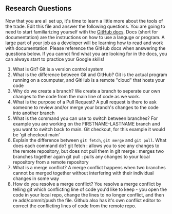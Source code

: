 ## Research Questions 

Now that you are all set up, it's time to learn a little more about the tools of the trade. Edit this file and answer the following questions. You are going to need to start familiarizing yourself with the [GitHub docs](https://docs.github.com/en). Docs (short for documentation) are the instructions on how to use a languge or program. A large part of your job as a developer will be learning how to read and work with documentation. Please reference the GitHub docs when answering the questions below. If you cannot find what you are looking for in the docs, you can always start to practice your Google skills!

1. What is Git? 
    Git is a version control system 
2. What is the difference between Git and GitHub? 
    Git is the actual program running on a coumputer, and GitHub is a remote "cloud" that hosts your code
3. Why do we create a branch? 
    We create a branch to seperate our own changes to the code from the main line of code as we work. 
4. What is the purpose of a Pull Request? 
    A pull request is there to ask someone to review and/or merge your branch's changes to the code into another branch
5. What is the command you can use to switch between branches? For example you are working on the FIRSTNAME-LASTNAME branch and you want to switch back to main.
    Git checkout, for this example it would be 'git checkout main'
6. Explain the difference between `git fetch`, `git merge` and `git pull`. What does each command do?
    git fetch :
        allows you to see any changes to the remote repository, but does not pull them in
    git merge :
        merges two branches together again 
    git pull :
        pulls any changes to your local repository from a remote repository
7. What is a merge conflict?
    A merge conflict happens when two branches cannot be merged together without interfering with their individual changes in some way
8. How do you resolve a merge conflict?
    You resolve a merge conflict by telling git which conflicting line of code you'd like to keep - you open the code in your local repo, change the lines to no longer conflict, and then re add/commit/push the file.
    Github also has it's own conflict editor to correct the conflicting lines of code from the remote repo. 
    